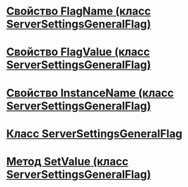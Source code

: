 # [Свойство FlagName (класс ServerSettingsGeneralFlag)](flagname-property-serversettingsgeneralflag-class.md)
# [Свойство FlagValue (класс ServerSettingsGeneralFlag)](flagvalue-property-serversettingsgeneralflag-class.md)
# [Свойство InstanceName (класс ServerSettingsGeneralFlag)](instancename-property-serversettingsgeneralflag-class.md)
# [Класс ServerSettingsGeneralFlag](serversettingsgeneralflag-class.md)
# [Метод SetValue (класс ServerSettingsGeneralFlag)](setvalue-method-serversettingsgeneralflag-class.md)
